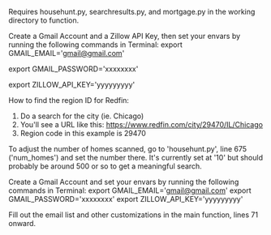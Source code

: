 Requires househunt.py, searchresults.py, and mortgage.py in the working directory to function.

Create a Gmail Account and a Zillow API Key, then set your envars by running the following commands in Terminal:
export GMAIL_EMAIL='gmail@gmail.com'

export GMAIL_PASSWORD='xxxxxxxx'

export ZILLOW_API_KEY='yyyyyyyyy'


How to find the region ID for Redfin:

1. Do a search for the city (ie. Chicago)
2. You'll see a URL like this: https://www.redfin.com/city/29470/IL/Chicago
3. Region code in this example is 29470


To adjust the number of homes scanned, go to 'househunt.py', line 675 ('num_homes') and set the number there. It's currently set at '10' but should probably be around 500 or so to get a meaningful search.

Create a Gmail Account and set your envars by running the following commands in Terminal:
export GMAIL_EMAIL='gmail@gmail.com'
export GMAIL_PASSWORD='xxxxxxxx'
export ZILLOW_API_KEY='yyyyyyyyy'

Fill out the email list and other customizations in the main function, lines 71 onward.
